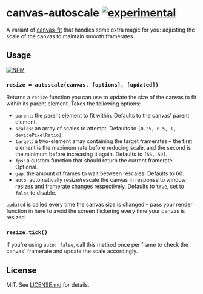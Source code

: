 # canvas-autoscale [![experimental](http://badges.github.io/stability-badges/dist/experimental.svg)](http://github.com/badges/stability-badges)

A variant of [canvas-fit](http://github.com/hughsk/canvas-fit) that handles
some extra magic for you: adjusting the scale of the canvas to maintain
smooth framerates.

## Usage

[![NPM](https://nodei.co/npm/canvas-autoscale.png)](https://nodei.co/npm/canvas-autoscale/)

### `resize = autoscale(canvas, [options], [updated])`

Returns a `resize` function you can use to update the size of the canvas to
fit within its parent element. Takes the following options:

* `parent`: the parent element to fit within. Defaults to the canvas' parent element.
* `scales`: an array of scales to attempt. Defaults to `[0.25, 0.5, 1, devicePixelRatio]`.
* `target`: a two-element array containing the target framerates – the first
  element is the maximum rate before reducing scale, and the second is the minimum
  before increasing it again. Defaults to `[55, 59]`.
* `fps`: a custom function that should return the current framerate. Optional.
* `gap`: the amount of frames to wait between rescales. Defaults to 60.
* `auto`: automatically resize/rescale the canvas in response to window resizes
  and framerate changes respectively. Defaults to `true`, set to `false` to disable.

`updated` is called every time the canvas size is changed – pass your render
function in here to avoid the screen flickering every time your canvas is
resized.

### `resize.tick()`

If you're using `auto: false`, call this method once per frame to check the
canvas' framerate and update the scale accordingly.

## License

MIT. See [LICENSE.md](http://github.com/hughsk/canvas-autoscale/blob/master/LICENSE.md) for details.
